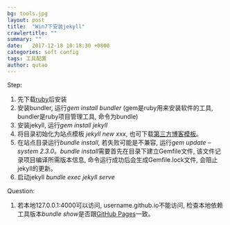```yaml
---
bg: tools.jpg
layout: post
title:  "Win7下安装jekyll"
crawlertitle: ""
summary: ""
date:   2017-12-18 10:18:30 +0800
categories: soft config
tags: 工具配置
author: qutao
---
```

Step:
1. 	先下载[ruby][]后安装
2. 	安装bundler, 运行*gem install bundler* (gem是ruby用来安装软件的工具, bundler是ruby项目管理工具, 命令为bundle)
3. 	安装jekyll, 运行*gem install jekyll*
4.  将目录初始化为站点模板 *jekyll new xxx*, 也可下载[第三方博客模板][third]。
5. 	在站点目录运行*bundle install*, 若失败可能是不兼容, 运行*gem update –system 2.3.0*。*bundle install*需要首先在目录下建立Gemfile文件, 该文件记录项目编译所需版本信息, 命令运行成功后会生成Gemfile.lock文件, 会阻止jekyll的更新。
6. 	启动jekyll *bundle exec jekyll serve*

Question:
1.  若本地127.0.0.1:4000可以访问, username.github.io不能访问, 检查本地依赖工具版本*bundle show*是否跟[GitHub Pages][]一致。

[ruby]: https://www.ruby-lang.org/en/download
[third]: http://jekyllthemes.org
[github pages]: https://pages.github.com/versions
